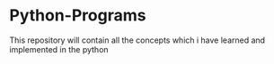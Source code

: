 # Python-Programs
This repository will contain all the concepts which i have learned and implemented in the python
